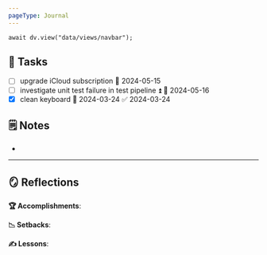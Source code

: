 ```yaml
---
pageType: Journal
---
```

```dataviewjs
await dv.view("data/views/navbar");
```
## 📝 Tasks
- [ ] upgrade iCloud subscription 📅 2024-05-15 
- [ ] investigate unit test failure in test pipeline ⏫ 📅 2024-05-16
- [x] clean keyboard 📅 2024-03-24 ✅ 2024-03-24

## 🗒️ Notes
- 
---
## 🪞 Reflections
**🏆 Accomplishments**: 

**📉 Setbacks**: 

**✍️ Lessons**: 
